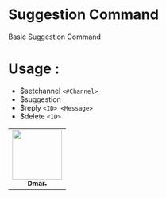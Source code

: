 #  Suggestion Command
Basic Suggestion Command

# Usage :
* $setchannel `<#Channel>`
* $suggestion
* $reply `<ID> <Message>`
* $delete `<ID>`

<table>
  <tr>
     <td align="center"><a href="https://github.com/MeDmar950"><img src="https://cdn.discordapp.com/avatars/599351862692544532/89ef6d6c0750823f7a4b2ae5d771fbaf.png?size=1024" width="100px;" alt=""/><br /><sub><b>Dmar.</b></sub></a><br /><a href="https://github.com/MeDmar950" title="Developer"></a></td>
 </tr>
 </table>
